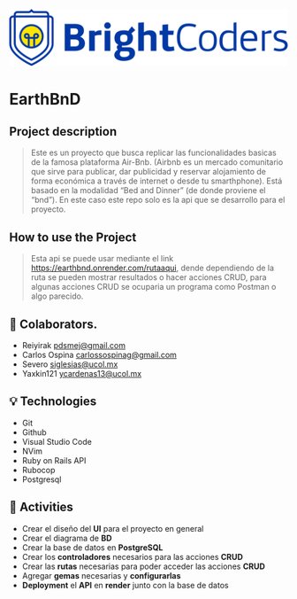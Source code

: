 ![BrightCoders Logo](img/logo.png)

# EarthBnD

## Project description

> Este es un proyecto que busca replicar las funcionalidades basicas de la famosa plataforma Air-Bnb. (Airbnb es un mercado comunitario que sirve para publicar, dar publicidad y reservar alojamiento de forma económica a través de internet o desde tu smarthphone). Está basado en la modalidad “Bed and Dinner” (de donde proviene el “bnd”). En este caso este repo solo es la api que se desarrollo para el proyecto.

## How to use the Project
> Esta api se puede usar mediante el link https://earthbnd.onrender.com/rutaaqui, dende dependiendo de la ruta se pueden mostrar resultados o hacer acciones CRUD, para algunas acciones CRUD se ocuparia un programa como Postman o algo parecido. 

## 🤝 Colaborators.
- Reiyirak <pdsmej@gmail.com>
- Carlos Ospina <carlossospinag@gmail.com>
- Severo <siglesias@ucol.mx>
- Yaxkin121 <ycardenas13@ucol.mx>

## 💡 Technologies
- Git
- Github
- Visual Studio Code
- NVim
- Ruby on Rails API
- Rubocop
- Postgresql

## 🎯 Activities
- Crear el diseño del __UI__ para el proyecto en general
- Crear el diagrama de __BD__ 
- Crear la base de datos en __PostgreSQL__
- Crear los __controladores__ necesarios para las acciones __CRUD__
- Crear las __rutas__ necesarias para poder acceder las acciones __CRUD__
- Agregar __gemas__ necesarias y __configurarlas__
- __Deployment__ el __API__ en __render__ junto con la base de datos
